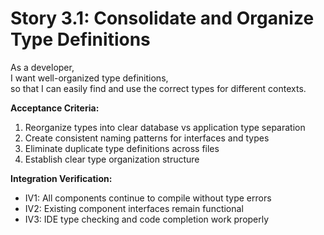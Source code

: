 # Story 3.1: Consolidate and Organize Type Definitions
As a developer,  
I want well-organized type definitions,  
so that I can easily find and use the correct types for different contexts.

**Acceptance Criteria:**
1. Reorganize types into clear database vs application type separation
2. Create consistent naming patterns for interfaces and types
3. Eliminate duplicate type definitions across files
4. Establish clear type organization structure

**Integration Verification:**
- IV1: All components continue to compile without type errors
- IV2: Existing component interfaces remain functional
- IV3: IDE type checking and code completion work properly
